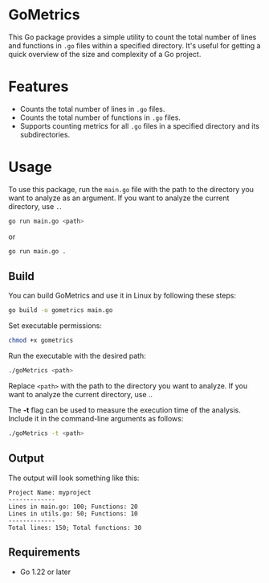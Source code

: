 # GoMetrics

This Go package provides a simple utility to count the total number of lines and functions in `.go` files within a specified directory. It's useful for getting a quick overview of the size and complexity of a Go project.

# Features

- Counts the total number of lines in `.go` files.
- Counts the total number of functions in `.go` files.
- Supports counting metrics for all `.go` files in a specified directory and its subdirectories.

# Usage

To use this package, run the `main.go` file with the path to the directory you want to analyze as an argument. If you want to analyze the current directory, use `.`.

```bash
go run main.go <path>
```
or
```bash
go run main.go .
```

## Build

You can build GoMetrics and use it in Linux by following these steps:

   ```bash
   go build -o gometrics main.go
   ```
Set executable permissions:

```bash
chmod +x gometrics
```
Run the executable with the desired path:

```bash
./goMetrics <path>
```
Replace `<path>` with the path to the directory you want to analyze. If you want to analyze the current directory, use ..

The **-t** flag can be used to measure the execution time of the analysis. Include it in the command-line arguments as follows:

```bash
./goMetrics -t <path>
```

## Output

The output will look something like this:
```
Project Name: myproject
-------------
Lines in main.go: 100; Functions: 20 
Lines in utils.go: 50; Functions: 10
-------------
Total lines: 150; Total functions: 30
```


## Requirements

- Go 1.22 or later